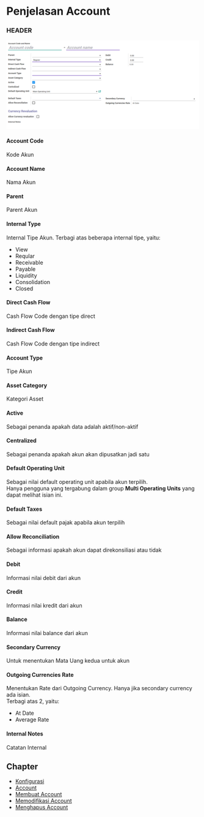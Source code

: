 # Penjelasan Account

### <a name="bagian-header">HEADER</a>

![](../../img/account/form.png)

#### <a name="field-code">Account Code</a>

Kode Akun

#### <a name="field-name">Account Name</a>

Nama Akun

#### <a name="field-parent-id">Parent</a>

Parent Akun

#### <a name="field-type">Internal Type</a>

Internal Tipe Akun. Terbagi atas beberapa internal tipe, yaitu:<br />
* View
* Reqular
* Receivable
* Payable
* Liquidity
* Consolidation
* Closed

#### <a name="field-direct-cashflow-id">Direct Cash Flow</a>

Cash Flow Code dengan tipe direct

#### <a name="field-indirect-cashflow-id">Indirect Cash Flow</a>

Cash Flow Code dengan tipe indirect

#### <a name="field-account-type">Account Type</a>

Tipe Akun

#### <a name="field-asset-category-id">Asset Category</a>

Kategori Asset

#### <a name="field-active">Active</a>

Sebagai penanda apakah data adalah aktif/non-aktif

#### <a name="field-centralized">Centralized</a>

Sebagai penanda apakah akun akan dipusatkan jadi satu

#### <a name="field-operating-unit-id">Default Operating Unit</a>

Sebagai nilai default operating unit apabila akun terpilih.<br/>
Hanya pengguna yang tergabung dalam group **Multi Operating Units** yang dapat melihat isian ini.

#### <a name="field-tax-ids">Default Taxes</a>

Sebagai nilai default pajak apabila akun terpilih

#### <a name="field-reconcile">Allow Reconciliation</a>

Sebagai informasi apakah akun dapat direkonsiliasi atau tidak

#### <a name="field-debit">Debit</a>

Informasi nilai debit dari akun

#### <a name="field-credit">Credit</a>

Informasi nilai kredit dari akun

#### <a name="field-balance">Balance</a>

Informasi nilai balance dari akun

#### <a name="field-currency-id">Secondary Currency</a>

Untuk menentukan Mata Uang kedua untuk akun

#### <a name="field-currency-mode">Outgoing Currencies Rate</a>

Menentukan Rate dari Outgoing Currency. Hanya jika secondary currency ada isian.<br />
Terbagi atas 2, yaitu:<br />
* At Date
* Average Rate

#### <a name="field-note">Internal Notes</a>

Catatan Internal

## Chapter
- [Konfigurasi](../../konfigurasi.md)
- [Account](../account.md)
- [Membuat Account](membuat.md)
- [Memodifikasi Account](memodifikasi.md)
- [Menghapus Account](menghapus.md)
